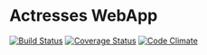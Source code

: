 Actresses WebApp
================

[![Build Status](https://travis-ci.org/hoshinotsuyoshi/actresses.png?branch=master)](https://travis-ci.org/hoshinotsuyoshi/actresses)
[![Coverage Status](https://coveralls.io/repos/hoshinotsuyoshi/actresses/badge.png?branch=master)](https://coveralls.io/r/hoshinotsuyoshi/actresses?branch=master)
[![Code Climate](https://codeclimate.com/github/hoshinotsuyoshi/actresses.png)](https://codeclimate.com/github/hoshinotsuyoshi/actresses)
